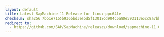 ```yaml
---
layout: default
title: Latest SapMachine 11 Release for linux-ppc64le
checksum: sha256 7bb1e7155b936bbd3eabd5f13015cd904c5a80e593113e6cc8a7bb284a88fa85
redirect_to:
  - https://github.com/SAP/SapMachine/releases/download/sapmachine-11.0.22/sapmachine-jre-11.0.22_linux-ppc64le_bin.tar.gz
---
```

